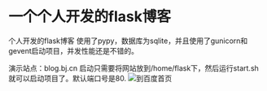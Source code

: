 # 一个个人开发的flask博客
个人开发的flask博客
使用了pypy，数据库为sqlite，并且使用了gunicorn和gevent启动项目，并发性能还是不错的。

演示站点：blog.bj.cn
启动只需要将网站放到/home/flask下，然后运行start.sh就可以启动项目了。默认端口号是80.
<img class="index-logo-src" src="//www.baidu.com/img/flexible/logo/pc/result.png" alt="到百度首页" title="到百度首页">
